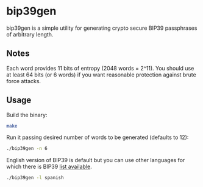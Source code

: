 # bip39gen

bip39gen is a simple utility for generating crypto secure BIP39 passphrases of arbitrary length.

## Notes
Each word provides 11 bits of entropy (2048 words = 2^11).
You should use at least 64 bits (or 6 words) if you want reasonable protection against brute force attacks.

## Usage
Build the binary:
```bash
make
```

Run it passing desired number of words to be generated (defaults to 12):
```bash
./bip39gen -n 6
```

English version of BIP39 is default but you can use other languages for which there is BIP39 [list available](https://github.com/bitcoin/bips/tree/master/bip-0039).
```bash
./bip39gen -l spanish
```
